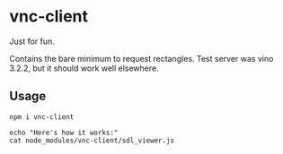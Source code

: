 # vnc-client

Just for fun.

Contains the bare minimum to request rectangles. Test server was vino
3.2.2, but it should work well elsewhere.

## Usage

    npm i vnc-client
	
	echo "Here's how it works:"
	cat node_modules/vnc-client/sdl_viewer.js
